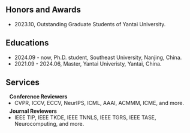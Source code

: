 ## Honors and Awards
- 2023.10, Outstanding Graduate Students of Yantai University.

## Educations
- 2024.09 - now, Ph.D. student, Southeast University, Nanjing, China.
- 2021.09 - 2024.06, Master, Yantai Univeristy, Yantai, China.

## Services

<h4 style="margin:0 10px 0;">Conference Reviewers</h4>

<ul style="margin:0 0 5px;">
  <li><autocolor>  CVPR, ICCV, ECCV, NeurIPS, ICML, AAAI, ACMMM, ICME, and more.</autocolor></li>
</ul>

<h4 style="margin:0 10px 0;">Journal Reviewers</h4>
<ul style="margin:0 0 20px;">
  <li><autocolor>IEEE TIP, IEEE TKDE, IEEE TNNLS, IEEE TGRS, IEEE TASE, Neurocomputing, and more.</autocolor></li>
</ul>
